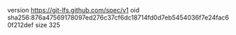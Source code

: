 version https://git-lfs.github.com/spec/v1
oid sha256:876a47569178097ed276c37cf6dc18714fd0d7eb5454036f7e24fac60f212def
size 325
